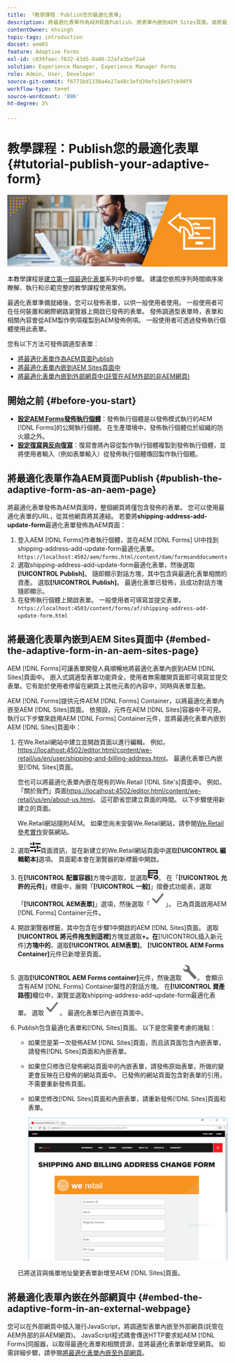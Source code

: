 ```yaml
---
title: 「教學課程：Publish您的最適化表單」
description: 將最適化表單作為AEM頁面Publish、將表單內嵌到AEM Sites頁面，或將最適化表單內嵌到外部網頁中
contentOwner: khsingh
topic-tags: introduction
docset: aem65
feature: Adaptive Forms
exl-id: c039faec-f832-43d5-8a86-22afa3bef2a4
solution: Experience Manager, Experience Manager Forms
role: Admin, User, Developer
source-git-commit: f6771bd1338a4e27a48c3efd39efe18e57cb98f9
workflow-type: tm+mt
source-wordcount: '886'
ht-degree: 2%

---
```


# 教學課程：Publish您的最適化表單 {#tutorial-publish-your-adaptive-form}

![主圖影像](do-not-localize/13-publish-your-adaptive-form-small.png)

本教學課程是[建立第一個最適化表單](https://helpx.adobe.com/tw/experience-manager/6-3/forms/using/create-your-first-adaptive-form.html)系列中的步驟。 建議您依照序列時間順序來瞭解、執行和示範完整的教學課程使用案例。

最適化表單準備就緒後，您可以發佈表單，以供一般使用者使用。 一般使用者可在任何裝置和網際網路瀏覽器上開啟已發佈的表單。 發佈調適型表單時，表單和相關內容會從AEM製作例項複製到AEM發佈例項。 一般使用者可透過發佈執行個體使用此表單。

您有以下方法可發佈調適型表單：

* [將最適化表單作為AEM頁面Publish](../../forms/using/publish-your-adaptive-form.md#publish-the-adaptive-form-as-an-aem-page)
* [將最適化表單內嵌到AEM Sites頁面中](#embed-the-adaptive-form-in-an-aem-sites-page)
* [將最適化表單內嵌到外部網頁中(託管在AEM外部的非AEM網頁)](../../forms/using/publish-your-adaptive-form.md)

## 開始之前 {#before-you-start}

* **[設定AEM Forms發佈執行個體](https://helpx.adobe.com/tw/experience-manager/6-3/forms/using/installing-configuring-aem-forms-osgi.html)**：發佈執行個體是以發佈模式執行的AEM [!DNL Forms]的公開執行個體。 在生產環境中，發佈執行個體位於組織的防火牆之外。
* **[設定復寫與反向復寫](https://helpx.adobe.com/experience-manager/6-3/help/sites-deploying/replication.html)**：復寫會將內容從製作執行個體複製到發佈執行個體，並將使用者輸入（例如表單輸入）從發佈執行個體傳回製作執行個體。

## 將最適化表單作為AEM頁面Publish {#publish-the-adaptive-form-as-an-aem-page}

將最適化表單發佈為AEM頁面時，整個網頁將僅包含發佈的表單。 您可以使用最適化表單的URL，從其他網頁將其連結。 若要將&#x200B;**shipping-address-add-update-form**&#x200B;最適化表單發佈為AEM頁面：

1. 登入AEM [!DNL Forms]作者執行個體，並在AEM [!DNL Forms] UI中找到shipping-address-add-update-form最適化表單。
   `https://localhost:4502/aem/forms.html/content/dam/formsanddocuments`
1. 選取shipping-address-add-update-form最適化表單，然後選取&#x200B;**[!UICONTROL Publish]**。 隨即顯示對話方塊，其中包含與最適化表單相關的資產。 選取&#x200B;**[!UICONTROL Publish]**。 最適化表單已發佈，且成功對話方塊隨即顯示。
1. 在發佈執行個體上開啟表單。 一般使用者可填寫並提交表單。
   `https://localhost:4503/content/forms/af/shipping-address-add-update-form.html`

## 將最適化表單內嵌到AEM Sites頁面中 {#embed-the-adaptive-form-in-an-aem-sites-page}

AEM [!DNL Forms]可讓表單開發人員順暢地將最適化表單內嵌到AEM [!DNL Sites]頁面中。 嵌入式調適型表單功能齊全，使用者無需離開頁面即可填寫並提交表單。它有助於使用者停留在網頁上其他元素的內容中，同時與表單互動。

AEM [!DNL Forms]提供元件AEM [!DNL Forms] Container，以將最適化表單內嵌至AEM [!DNL Sites]頁面。 依預設，元件在AEM [!DNL Sites]容器中不可見。 執行以下步驟來啟用AEM [!DNL Forms] Container元件，並將最適化表單內嵌到AEM [!DNL Sites]頁面中：

1. 在We.Retail網站中建立並開啟頁面以進行編輯。 例如，[https://localhost:4502/editor.html/content/we-retail/us/en/user/shipping-and-billing-address.html](https://localhost:4502/editor.html/content/we-retail/us/en/user/shipping-and-billing-address.html)。 最適化表單已內嵌至[!DNL Sites]頁面。

   您也可以將最適化表單內嵌在現有的We.Retail [!DNL Site's]頁面中。 例如，「關於我們」頁面[https://localhost:4502/editor.html/content/we-retail/us/en/about-us.html](https://localhost:4502/editor.html/content/we-retail/us/en/about-us.html)。 這可節省您建立頁面的時間。 以下步驟使用新建立的頁面。

   We.Retail網站隨附AEM。 如果您尚未安裝We.Retail網站，請參閱[We.Retail參考實作](https://helpx.adobe.com/experience-manager/6-3/help/sites-developing/we-retail.html)安裝網站。

1. 選取![屬性](assets/properties.png)頁面資訊，並在新建立的We.Retail網站頁面中選取&#x200B;**[!UICONTROL 編輯範本]**&#x200B;選項。 頁面範本會在瀏覽器的新標籤中開啟。
1. 在&#x200B;**[!UICONTROL 配置容器]**&#x200B;方塊中選取，並選取![feedmanagement](assets/feedmanagement.png)。 在「**[!UICONTROL 允許的元件]**」標籤中，展開「**[!UICONTROL 一般]**」摺疊式功能表，選取「**[!UICONTROL AEM表單]**」選項，然後選取「![儲存圖示](assets/save_icon.svg)」。 已為頁面啟用AEM [!DNL Forms] Container元件。

1. 開啟瀏覽器標籤，其中包含在步驟1中開啟的AEM [!DNL Sites]頁面。 選取&#x200B;**[!UICONTROL 將元件拖曳到這裡]**&#x200B;方塊並選取&#x200B;**+。在**[!UICONTROL &#x200B;插入新元件&#x200B;]**方塊中的**，選取&#x200B;**[!UICONTROL AEM表單]**。 **[!UICONTROL AEM Forms Container]**&#x200B;元件已新增至頁面。
1. 選取&#x200B;**[!UICONTROL AEM Forms container]**&#x200B;元件，然後選取![configure-icon](assets/configure-icon.svg)。 會顯示含有AEM [!DNL Forms] Container屬性的對話方塊。 在&#x200B;**[!UICONTROL 資產路徑]**&#x200B;欄位中，瀏覽並選取shipping-address-add-update-form最適化表單。 選取![儲存圖示](assets/save_icon.svg)。 最適化表單已內嵌在頁面中。
1. Publish包含最適化表單和[!DNL Sites]頁面。 以下是您需要考慮的幾點：

   * 如果您是第一次發佈AEM [!DNL Sites]頁面，而且該頁面包含內嵌表單，請發佈[!DNL Sites]頁面和內嵌表單。
   * 如果您只修改已發佈網站頁面中的內嵌表單，請發佈原始表單，所做的變更會反映在已發佈的網站頁面中。 已發佈的網站頁面包含對表單的引用，不需要重新發佈頁面。
   * 如果您修改[!DNL Sites]頁面和內嵌表單，請重新發佈[!DNL Sites]頁面和表單。

     ![embed-in-aem-sites](assets/embed-in-aem-sites.png)

   已將送貨與帳單地址變更表單新增至AEM [!DNL Sites]頁面。

## 將最適化表單內嵌在外部網頁中 {#embed-the-adaptive-form-in-an-external-webpage}

您可以在外部網頁中插入幾行JavaScript，將調適型表單內嵌至外部網頁(託管在AEM外部的非AEM網頁)。 JavaScript程式碼會傳送HTTP要求給AEM [!DNL Forms]伺服器，以取得最適化表單和相關資源，並將最適化表單新增至網頁。 如需詳細步驟，請參閱[將最適化表單內嵌至外部網頁](/help/forms/using/embed-adaptive-form-external-web-page.md)。

